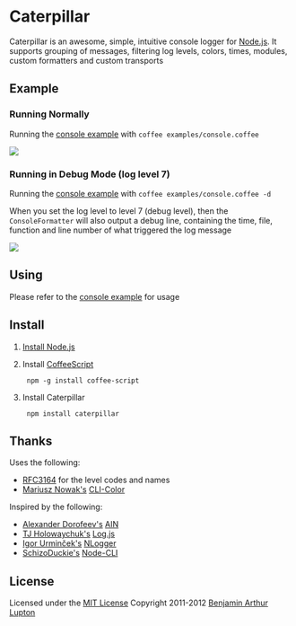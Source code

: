# Caterpillar

Caterpillar is an awesome, simple, intuitive console logger for [Node.js](http://nodejs.org/). It supports grouping of messages, filtering log levels, colors, times, modules, custom formatters and custom transports


## Example

### Running Normally

Running the [console example](https://github.com/balupton/caterpillar.npm/blob/master/examples/console.coffee#files) with `coffee examples/console.coffee`

<img src="https://github.com/balupton/caterpillar.npm/raw/master/media/caterpillar-normal.png"/>


### Running in Debug Mode (log level 7)

Running the [console example](https://github.com/balupton/caterpillar.npm/blob/master/examples/console.coffee#files) with `coffee examples/console.coffee -d`

When you set the log level to level 7 (debug level), then the `ConsoleFormatter` will also output a debug line, containing the time, file, function and line number of what triggered the log message

<img src="https://github.com/balupton/caterpillar.npm/raw/master/media/caterpillar-debug.png"/>


## Using

Please refer to the [console example](https://github.com/balupton/caterpillar.npm/blob/master/examples/console.coffee#files) for usage


## Install

1. [Install Node.js](https://github.com/balupton/node/wiki/Installing-Node.js)

1. Install [CoffeeScript](http://jashkenas.github.com/coffee-script/)
		
		npm -g install coffee-script

1. Install Caterpillar

		npm install caterpillar


## Thanks

Uses the following:

- [RFC3164](http://www.faqs.org/rfcs/rfc3164.html) for the level codes and names
- [Mariusz Nowak's](https://github.com/medikoo) [CLI-Color](https://github.com/medikoo/cli-color)

Inspired by the following:

- [Alexander Dorofeev's](https://github.com/akaspin) [AIN](https://github.com/akaspin/ain)
- [TJ Holowaychuk's](https://github.com/visionmedia) [Log.js](https://github.com/visionmedia/log.js)
- [Igor Urminček's](https://github.com/igo) [NLogger](https://github.com/igo/nlogger)
- [SchizoDuckie's](https://github.com/SchizoDuckie) [Node-CLI](https://github.com/SchizoDuckie/Node-CLI/)


## License

Licensed under the [MIT License](https://github.com/balupton/caterpillar.npm/blob/master/LICENSE.txt#files)
Copyright 2011-2012 [Benjamin Arthur Lupton](http://balupton.com)
